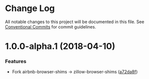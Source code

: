 # Change Log

All notable changes to this project will be documented in this file.
See [Conventional Commits](https://conventionalcommits.org) for commit guidelines.

<a name="1.0.0-alpha.1"></a>
# 1.0.0-alpha.1 (2018-04-10)


### Features

* Fork airbnb-browser-shims -> zillow-browser-shims ([a72da8f](https://github.com/zillow/javascript/commit/a72da8f))
